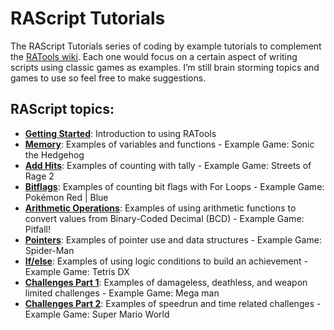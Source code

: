 # RAScript Tutorials

The RAScript Tutorials series of coding by example tutorials to complement the [RATools wiki](https://github.com/Jamiras/RATools/wiki). Each one would focus on a certain aspect of writing scripts using classic games as examples. I’m still brain storming topics and games to use so feel free to make suggestions.

## RAScript topics:
* [**Getting Started**](/Tutorials/00_Getting_Started/readme.md): Introduction to using RATools
* [**Memory**](/Tutorials/01_Memory/readme.md): Examples of variables and functions - Example Game: Sonic the Hedgehog
* [**Add Hits**](/Tutorials/02_Add_Hits/readme.md): Examples of counting with tally - Example Game: Streets of Rage 2 
* [**Bitflags**](/Tutorials/03_Bitflags/readme.md): Examples of counting bit flags with For Loops - Example Game: Pokémon Red | Blue
* [**Arithmetic Operations**](/Tutorials/04_Arithmetic_Operations/readme.md): Examples of using arithmetic functions to convert values from Binary-Coded Decimal (BCD) - Example Game: Pitfall!
* [**Pointers**](/Tutorials/05_Pointers/readme.md): Examples of pointer use and data structures - Example Game: Spider-Man
* [**If/else**](/Tutorials/06_If_Else/readme.md): Examples of using logic conditions to build an achievement - Example Game: Tetris DX
* [**Challenges Part 1**](/Tutorials/07_Challenges_Part_1/readme.md): Examples of damageless, deathless, and weapon limited challenges - Example Game: Mega man
* [**Challenges Part 2**](/Tutorials/08_Challenges_Part_2/readme.md): Examples of speedrun and time related challenges - Example Game: Super Mario World